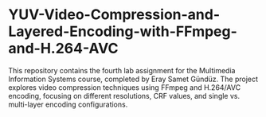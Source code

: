 # YUV-Video-Compression-and-Layered-Encoding-with-FFmpeg-and-H.264-AVC
This repository contains the fourth lab assignment for the Multimedia Information Systems course, completed by Eray Samet Gündüz. The project explores video compression techniques using FFmpeg and H.264/AVC encoding, focusing on different resolutions, CRF values, and single vs. multi-layer encoding configurations.

